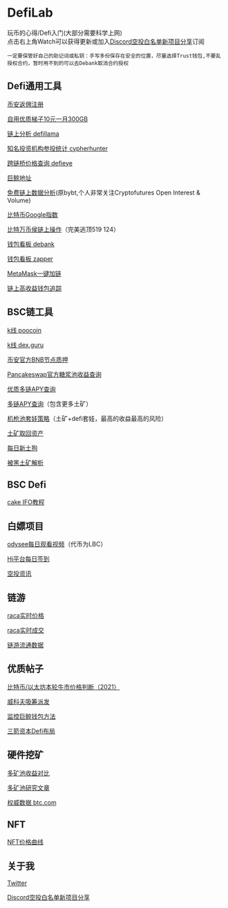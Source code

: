 # DefiLab
玩币的心得/Defi入门(大部分需要科学上网)  
点击右上角Watch可以获得更新或加入[Discord空投白名单新项目分享](https://discord.gg/62pWp4zBpA)订阅
```
一定要保管好自己的助记词或私钥：手写多份保存在安全的位置，尽量选择Trust钱包,不要乱授权合约，暂时用不到的可以去Debank取消合约授权
```

## Defi通用工具

[币安返佣注册](https://accounts.binance.com/zh-CN/register?ref=121306393)

[自用优质梯子10元一月300GB](https://ikuuu.co/auth/register?code=eZfL)

[链上分析 defillama](https://defillama.com/home) 

[知名投资机构参投统计 cypherhunter](https://www.cypherhunter.com/zh-hans/)

[跨链桥价格查询 defieye](https://tools.defieye.io/bridge/)

[巨鲸地址](https://docs.google.com/spreadsheets/d/1X7aKw7XEGoGw5AX1WnX6Rs-T8BXMDg7LvC5zSHR5Wn4/htmlview)    

[免费链上数据分析](https://www.coinglass.com/)(原bybt,个人非常关注Cryptofutures Open Interest & Volume)

[比特币Google指数](https://trends.google.com/trends/explore?geo=US&q=bitcoin)

[比特万币侯链上操作](https://bitinfocharts.com/bitcoin/address/bc1qt4h06ssqtwncv5rtf8c8v53emwmvr9j5peq9quj9vf0jzu2egnxqpesxny)（完美逃顶519 124）

[钱包看板 debank](https://debank.com/) 

[钱包看板 zapper](https://zapper.fi/) 

[MetaMask一键加链](https://chainlist.org/)

[链上高收益钱包追踪](https://beta.prysm.xyz/explore?&sort=-winningNftTrades&period=All%20Time__all&socialOnly=true&assetWithBalance=All%20Communities__)


## BSC链工具


[k线 poocoin](https://poocoin.app/) 

[k线 dex.guru](https://dex.guru/) 

[币安官方BNB节点质押](https://www.binance.org/cn/staking) 

[Pancakeswap官方糖浆池收益查询](https://bsctools.xyz/pancakeswap/pools/)  

[优质多链APY查询](https://apy.top/)

[多链APY查询](https://apr999.com/)（包含更多土矿）

[机枪池套娃策略](https://don-key.finance/)（土矿+defi套娃，最高的收益最高的风险）

[土矿取回资产](https://app.yinxiang.com/fx/4a71ce54-ca44-4478-bd33-174b36534074)

[每日新土狗](https://cntoken.io/coins)

[被黑土矿解析](https://rekt.news/leaderboard/?continueFlag=8996eae0c64321f7eee9c45aadff3f8c)
[]()
[]()
[]()
[]()

## BSC Defi

[cake IFO教程](assets/cake_ifo.md)

## 白嫖项目
[odysee每日观看视频](https://odysee.com/$/invite/AiHE647VJ2JqtbXmT8Ca7YjoNbat1ght)（代币为LBC）

[Hi平台每日签到](https://hi.com/ClearChen)

[空投资讯](https://coinowo.com/active-airdrop)

## 链游
[raca实时价格](https://i8jk.com/?__CBK=30e3780980368b54cdc7538e2a9aef4881638675232_4964)

[raca实时成交](https://mycointool.com/RacaMarketRealTimeTrans)

[链游流通数据](https://dappradar.com/rankings/protocol/binance-smart-chain/category/games)

## 优质帖子
[比特币/以太坊本轮牛市价格判断（2021）](https://www.1point3acres.com/bbs/thread-717041-1-1.html) 

[威科夫吸筹派发](https://zhuanlan.zhihu.com/p/76875345)

[监控巨鲸钱包方法](https://mirror.xyz/dfarm.eth/wLPwblrM9XziIJlkbTe2mf-lb9BVeus5Wi3D42Fgt8I?&continueFlag=47f07231bdd076a754f5ffe028add82b)

[三箭资本Defi布局](https://www.chainnews.com/articles/260642861694.htm)

## 硬件挖矿

[多矿池收益对比](https://minerstat.com/) 

[多矿池研究文章](https://mp.weixin.qq.com/s?__biz=MzIyOTc5MDE4MA==&mid=2247484301&idx=1&sn=d462479789eeb5b88e7781496e1ac228&chksm=e8bc1b06dfcb9210638423da48e0731ed966bcccc26ffda623718331ad841f7d98dc65a6faa9&mpshare=1&scene=1&srcid=11016eZCmySUZt7oZSvbyuYw&sharer_sharetime=1635728864237&sharer_shareid=a76a5b5e95d741e74db91c10fd79ff6e#rd)

[权威数据 btc.com](https://btc.com/)

## NFT
[NFT价格曲线](https://github.com/qdchenyixuan/DefiLab)

## 关于我
[Twitter](https://twitter.com/clear0v0)

[Discord空投白名单新项目分享](https://discord.gg/62pWp4zBpA)